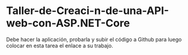 # Taller-de-Creaci-n-de-una-API-web-con-ASP.NET-Core
Debe hacer la aplicación, probarla y subir el código a Github para luego colocar en esta tarea el enlace a su trabajo.

